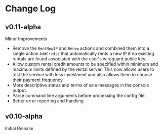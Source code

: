 Change Log
===========


v0.11-alpha
----------
Minor Improvements

 - Remove the `RentNewIP` and `Renew` actions and combined them into a single action `AddCredit` that automatically rents a new IP if no existing rentals are found associated with the user's wireguard public key.
 - Allow custom rental credit amounts to be specified within minimum and maximum limits defined by the rental server. This now allows users to test the service with less investment and also allows them to choose their payment frequency.
 - More descriptive status and terms of sale messages in the console output.
 - Parse command line arguments before processing the config file.
 - Better error reporting and handling.


v0.10-alpha
-----------
Initial Release




